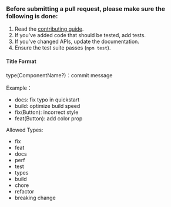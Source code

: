 ### Before submitting a pull request, please make sure the following is done:

1. Read the [contributing guide](https://github.com/vant-ui/vant/blob/3.x/.github/CONTRIBUTING.md).
2. If you've added code that should be tested, add tests.
3. If you've changed APIs, update the documentation.
4. Ensure the test suite passes (`npm test`).

#### Title Format

type(ComponentName?)：commit message

Example：

- docs: fix typo in quickstart
- build: optimize build speed
- fix(Button): incorrect style
- feat(Button): add color prop

Allowed Types:

- fix
- feat
- docs
- perf
- test
- types
- build
- chore
- refactor
- breaking change
